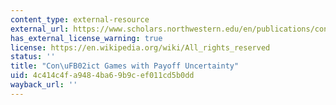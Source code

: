 ```yaml
---
content_type: external-resource
external_url: https://www.scholars.northwestern.edu/en/publications/conflict-games-with-payoff-uncertainty
has_external_license_warning: true
license: https://en.wikipedia.org/wiki/All_rights_reserved
status: ''
title: "Con\uFB02ict Games with Payoff Uncertainty"
uid: 4c414c4f-a948-4ba6-9b9c-ef011cd5b0dd
wayback_url: ''
---
```

